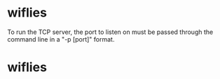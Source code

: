 # wiflies
To run the TCP server, the port to listen on must be passed through the command line in a "-p [port]" format.
# wiflies
